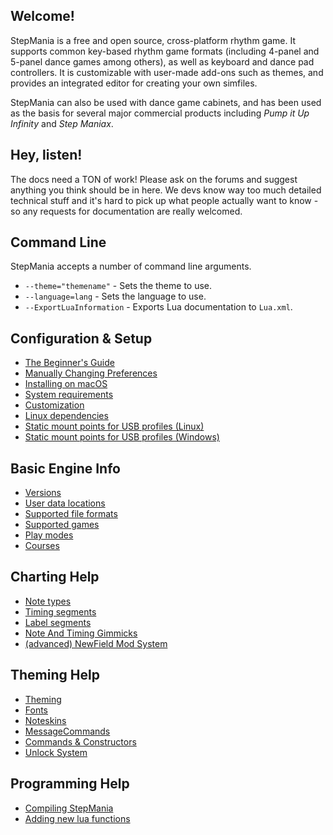 Welcome!
-------
StepMania is a free and open source, cross-platform rhythm game. It supports common key-based rhythm game formats (including 4-panel and 5-panel dance games among others), as well as keyboard and dance pad controllers. It is customizable with user-made add-ons such as themes, and provides an integrated editor for creating your own simfiles. 

StepMania can also be used with dance game cabinets, and has been used as the basis for several major commercial products including _Pump it Up Infinity_ and _Step Maniax_.

Hey, listen!
-------
The docs need a TON of work! Please ask on the forums and suggest anything you think should be in here. We devs know way too much detailed technical stuff and it's hard to pick up what people actually want to know - so any requests for documentation are really welcomed.

Command Line
------------
StepMania accepts a number of command line arguments.

* `--theme="themename"` - Sets the theme to use.
* `--language=lang` - Sets the language to use.
* `--ExportLuaInformation` - Exports Lua documentation to `Lua.xml`.

Configuration & Setup
------------
* [The Beginner's Guide](https://raw.githubusercontent.com/stepmania/stepmania/5_1-new/Docs/Userdocs/sm5_beginner.txt)
* [Manually Changing Preferences](Manually-Changing-Preferences)
* [Installing on macOS](Installing-on-macOS)
* [System requirements](Minimum-Requirements)
* [Customization](Customization)
* [Linux dependencies](Linux-dependencies)
* [Static mount points for USB profiles (Linux)](Creating-Static-Mount-Points-For-USB-Profiles-%28Linux%29)
* [Static mount points for USB profiles (Windows)](Static-Mount-Points-for-USB-Profiles-(Windows))

Basic Engine Info
------------
* [Versions](https://github.com/stepmania/stepmania/wiki/Versions)
* [User data locations](https://github.com/stepmania/stepmania/wiki/User-Data-Locations)
* [Supported file formats](https://github.com/stepmania/stepmania/wiki/File-Formats)
* [Supported games](https://github.com/stepmania/stepmania/wiki/Supported-Game-Modes)
* [Play modes](https://github.com/stepmania/stepmania/wiki/Play-Modes)
* [Courses](https://github.com/stepmania/stepmania/wiki/Courses)

Charting Help
------------
* [Note types](https://github.com/stepmania/stepmania/wiki/Note-Types)
* [Timing segments](https://github.com/stepmania/stepmania/wiki/Timing-Segments)
* [Label segments](https://github.com/stepmania/stepmania/wiki/Label-segments)
* [Note And Timing Gimmicks](https://github.com/stepmania/stepmania/wiki/Note-and-timing-gimmicks)
* [(advanced) NewField Mod System](https://github.com/stepmania/stepmania/wiki/NewField-mod-system)

Theming Help
------------
* [Theming](https://github.com/stepmania/stepmania/wiki/Theming)
* [Fonts](https://github.com/stepmania/stepmania/wiki/Fonts)
* [Noteskins](https://github.com/stepmania/stepmania/wiki/Noteskins)
* [MessageCommands](https://github.com/stepmania/stepmania/wiki/MessageCommands)
* [Commands & Constructors](https://github.com/stepmania/stepmania/wiki/Actor-Definitions)
* [Unlock System](Unlock-System)

Programming Help
------------
* [Compiling StepMania](https://github.com/stepmania/stepmania/wiki/Compiling-StepMania)
* [Adding new lua functions](https://github.com/stepmania/stepmania/wiki/Adding-new-lua-functions-to-the-source)